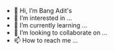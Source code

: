 - 👋 Hi, I’m Bang Adit's
- 👀 I’m interested in ...
- 🌱 I’m currently learning ...
- 💞️ I’m looking to collaborate on ...
- 📫 How to reach me ...

<!---
agoyjw/agoyjw is a ✨ special ✨ repository because its `README.md` (this file) appears on your GitHub profile.
You can click the Preview link to take a look at your changes.
--->
